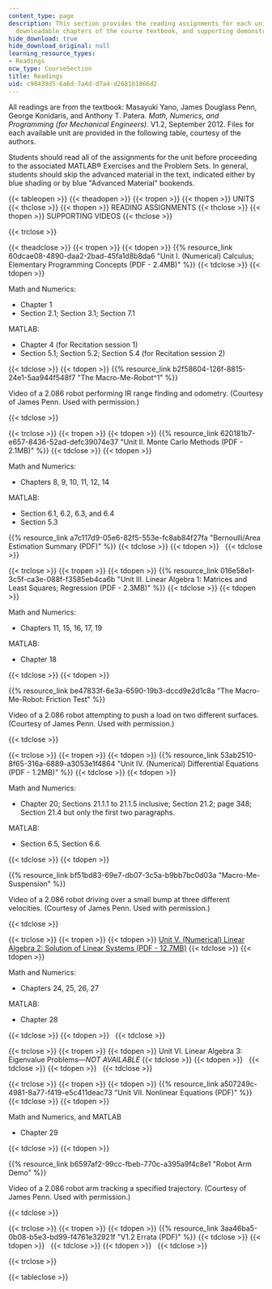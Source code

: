 ```yaml
---
content_type: page
description: This section provides the reading assignments for each unit of the course,
  downloadable chapters of the course textbook, and supporting demonstration videos.
hide_download: true
hide_download_original: null
learning_resource_types:
- Readings
ocw_type: CourseSection
title: Readings
uid: c98439d5-6a6d-7a4d-d7a4-d2681b1866d2
---
```


All readings are from the textbook: Masayuki Yano, James Douglass Penn, George Konidaris, and Anthony T. Patera. _Math, Numerics, and Programming (for Mechanical Engineers)_. V1.2, September 2012. Files for each available unit are provided in the following table, courtesy of the authors.

Students should read all of the assignments for the unit before proceeding to the associated MATLAB® Exercises and the Problem Sets. In general, students should skip the advanced material in the text, indicated either by blue shading or by blue "Advanced Material" bookends.

{{< tableopen >}}
{{< theadopen >}}
{{< tropen >}}
{{< thopen >}}
UNITS
{{< thclose >}}
{{< thopen >}}
READING ASSIGNMENTS
{{< thclose >}}
{{< thopen >}}
SUPPORTING VIDEOS
{{< thclose >}}

{{< trclose >}}

{{< theadclose >}}
{{< tropen >}}
{{< tdopen >}}
{{% resource_link 60dcae08-4890-daa2-2bad-45fa1d8b8da6 "Unit I. (Numerical) Calculus; Elementary Programming Concepts (PDF - 2.4MB)" %}}
{{< tdclose >}}
{{< tdopen >}}


Math and Numerics:

*   Chapter 1
*   Section 2.1; Section 3.1; Section 7.1

MATLAB:

*   Chapter 4 (for Recitation session 1)
*   Section 5.1; Section 5.2; Section 5.4 (for Recitation session 2)


{{< tdclose >}}
{{< tdopen >}}
{{% resource_link b2f58604-126f-8815-24e1-5aa944f548f7 "The Macro-Me-Robot^1" %}}

Video of a 2.086 robot performing IR range finding and odometry. (Courtesy of James Penn. Used with permission.)


{{< tdclose >}}

{{< trclose >}}
{{< tropen >}}
{{< tdopen >}}
{{% resource_link 620181b7-e657-8436-52ad-defc39074e37 "Unit II. Monte Carlo Methods (PDF - 2.1MB)" %}}
{{< tdclose >}}
{{< tdopen >}}


Math and Numerics:

*   Chapters 8, 9, 10, 11, 12, 14

MATLAB:

*   Section 6.1, 6.2, 6.3, and 6.4
*   Section 5.3

{{% resource_link a7c117d9-05e6-82f5-553e-fc8ab84f27fa "Bernoulli/Area Estimation Summary (PDF)" %}}
{{< tdclose >}}
{{< tdopen >}}
 
{{< tdclose >}}

{{< trclose >}}
{{< tropen >}}
{{< tdopen >}}
{{% resource_link 016e58e1-3c5f-ca3e-088f-f3585eb4ca6b "Unit III. Linear Algebra 1: Matrices and Least Squares; Regression (PDF - 2.3MB)" %}}
{{< tdclose >}}
{{< tdopen >}}


Math and Numerics:

*   Chapters 11, 15, 16, 17, 19

MATLAB:

*   Chapter 18


{{< tdclose >}}
{{< tdopen >}}


{{% resource_link be47833f-6e3a-6590-19b3-dccd9e2d1c8a "The Macro-Me-Robot: Friction Test" %}}

Video of a 2.086 robot attempting to push a load on two different surfaces. (Courtesy of James Penn. Used with permission.)


{{< tdclose >}}

{{< trclose >}}
{{< tropen >}}
{{< tdopen >}}
{{% resource_link 53ab2510-8f65-316a-6889-a3053e1f4864 "Unit IV. (Numerical) Differential Equations (PDF - 1.2MB)" %}}
{{< tdclose >}}
{{< tdopen >}}


Math and Numerics:

*   Chapter 20; Sections 21.1.1 to 21.1.5 inclusive; Section 21.2; page 348; Section 21.4 but only the first two paragraphs.

MATLAB:

*   Section 6.5, Section 6.6.


{{< tdclose >}}
{{< tdopen >}}


{{% resource_link bf51bd83-69e7-db07-3c5a-b9bb7bc0d03a "Macro-Me-Suspension" %}}

Video of a 2.086 robot driving over a small bump at three different velocities. (Courtesy of James Penn. Used with permission.)


{{< tdclose >}}

{{< trclose >}}
{{< tropen >}}
{{< tdopen >}}
[Unit V. (Numerical) Linear Algebra 2: Solution of Linear Systems (PDF - 12.7MB)](/ans7870/2/2.086/F12/MIT2_086F12_notes_unit5.pdf)
{{< tdclose >}}
{{< tdopen >}}


Math and Numerics:

*   Chapters 24, 25, 26, 27

MATLAB:

*   Chapter 28


{{< tdclose >}}
{{< tdopen >}}
 
{{< tdclose >}}

{{< trclose >}}
{{< tropen >}}
{{< tdopen >}}
Unit VI. Linear Algebra 3: Eigenvalue Problems—_NOT AVAILABLE_
{{< tdclose >}}
{{< tdopen >}}
 
{{< tdclose >}}
{{< tdopen >}}
 
{{< tdclose >}}

{{< trclose >}}
{{< tropen >}}
{{< tdopen >}}
{{% resource_link a507249c-4981-8a77-f419-e5c411deac73 "Unit VII. Nonlinear Equations (PDF)" %}}
{{< tdclose >}}
{{< tdopen >}}


Math and Numerics, and MATLAB

*   Chapter 29


{{< tdclose >}}
{{< tdopen >}}


{{% resource_link b6597af2-99cc-fbeb-770c-a395a9f4c8e1 "Robot Arm Demo" %}}

Video of a 2.086 robot arm tracking a specified trajectory. (Courtesy of James Penn. Used with permission.)


{{< tdclose >}}

{{< trclose >}}
{{< tropen >}}
{{< tdopen >}}
{{% resource_link 3aa46ba5-0b08-b5e3-bd99-f4761e32921f "V1.2 Errata (PDF)" %}}
{{< tdclose >}}
{{< tdopen >}}
 
{{< tdclose >}}
{{< tdopen >}}
 
{{< tdclose >}}

{{< trclose >}}

{{< tableclose >}}